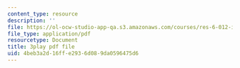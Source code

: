 ```yaml
---
content_type: resource
description: ''
file: https://ol-ocw-studio-app-qa.s3.amazonaws.com/courses/res-6-012-introduction-to-probability-spring-2018/4beb3a2d16ffe2936d089da0596475d6_2JoRO8Cydtc.pdf
file_type: application/pdf
resourcetype: Document
title: 3play pdf file
uid: 4beb3a2d-16ff-e293-6d08-9da0596475d6
---
```

